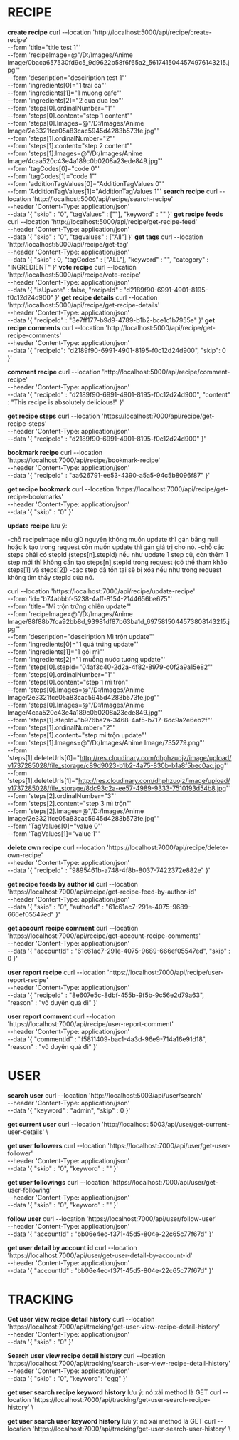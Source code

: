 # RECIPE

**create recipe**
curl --location 'http://localhost:5000/api/recipe/create-recipe' \
--form 'title="title test 1"' \
--form 'recipeImage=@"/D:/Images/Anime Image/0baca657530fd9c5_9d9622b58f6f65a2_5617415044574976143215.jpg"' \
--form 'description="desciription test 1"' \
--form 'ingredients[0]="1 trai ca"' \
--form 'ingredients[1]="1 muong cafe"' \
--form 'ingredients[2]="2 qua dua leo"' \
--form 'steps[0].ordinalNumber="1"' \
--form 'steps[0].content="step 1 content"' \
--form 'steps[0].Images=@"/D:/Images/Anime Image/2e3321fce05a83cac5945d4283b573fe.jpg"' \
--form 'steps[1].ordinalNumber="2"' \
--form 'steps[1].content="step 2 content"' \
--form 'steps[1].Images=@"/D:/Images/Anime Image/4caa520c43e4a189c0b0208a23ede849.jpg"' \
--form 'tagCodes[0]="code 0"' \
--form 'tagCodes[1]="code 1"' \
--form 'additionTagValues[0]="AdditionTagValues 0"' \
--form 'AdditionTagValues[1]="AdditionTagValues 1"'
**search recipe**
curl --location 'http://localhost:5000/api/recipe/search-recipe' \
--header 'Content-Type: application/json' \
--data '{
"skip" : "0",
"tagValues" : [""],
"keyword" : ""
}'
**get recipe feeds**
curl --location 'http://localhost:5000/api/recipe/get-recipe-feed' \
--header 'Content-Type: application/json' \
--data '{
"skip" : "0",
"tagvalues" : ["All"]
}'
**get tags**
curl --location 'http://localhost:5000/api/recipe/get-tag' \
--header 'Content-Type: application/json' \
--data '{
"skip" : 0,
"tagCodes" : ["ALL"],
"keyword" : "",
"category" : "INGREDIENT"
}'
**vote recipe**
curl --location 'http://localhost:5000/api/recipe/vote-recipe' \
--header 'Content-Type: application/json' \
--data '{
"isUpvote" : false,
"recipeId" : "d2189f90-6991-4901-8195-f0c12d24d900"
}'
**get recipe details**
curl --location 'http://localhost:5000/api/recipe/get-recipe-details' \
--header 'Content-Type: application/json' \
--data '{
"recipeId" : "3e7ff177-b9d9-4789-b1b2-bce1c1b7955e"
}'
**get recipe comments**
curl --location 'http://localhost:5000/api/recipe/get-recipe-comments' \
--header 'Content-Type: application/json' \
--data '{
"recipeId": "d2189f90-6991-4901-8195-f0c12d24d900",
"skip": 0
}'

**comment recipe**
curl --location 'http://localhost:5000/api/recipe/comment-recipe' \
--header 'Content-Type: application/json' \
--data '{
"recipeId" : "d2189f90-6991-4901-8195-f0c12d24d900",
"content" : "This recipe is absolutely delicious!"
}'

**get recipe steps**
curl --location 'https://localhost:7000/api/recipe/get-recipe-steps' \
--header 'Content-Type: application/json' \
--data '{
"recipeId" : "d2189f90-6991-4901-8195-f0c12d24d900"
}'

**bookmark recipe**
curl --location 'https://localhost:7000/api/recipe/bookmark-recipe' \
--header 'Content-Type: application/json' \
--data '{
"recipeId" : "aa626791-ee53-4390-a5a5-94c5b8096f87"
}'

**get recipe bookmark**
curl --location 'https://localhost:7000/api/recipe/get-recipe-bookmarks' \
--header 'Content-Type: application/json' \
--data '{
"skip" : "0"
}'

**update recipe**
lưu ý:

-chỗ recipeImage nếu giữ nguyên không muốn update thì gán bằng null hoặc k tạo trong request còn muốn update thì gán giá trị cho nó.
-chỗ các steps phải có stepId (steps[n].stepId) nếu như update 1 step cũ, còn thêm 1 step mới thì không cần tạo steps[n].stepId trong request (có thể tham khảo steps[1] và steps[2])
-các step đã tồn tại sẽ bị xóa nếu như trong request không tìm thấy stepId của nó.

curl --location 'https://localhost:7000/api/recipe/update-recipe' \
--form 'id="b74abbbf-5238-4aff-8154-2144656be675"' \
--form 'title="Mì trộn trứng chiên update"' \
--form 'recipeImage=@"/D:/Images/Anime Image/88f88b7fca92bb8d_93981df87b63ba1d_6975815044573808143215.jpg"' \
--form 'description="desciription Mì trộn update"' \
--form 'ingredients[0]="1 quả trứng update"' \
--form 'ingredients[1]="1 gói mì"' \
--form 'ingredients[2]="1 muỗng nước tương update"' \
--form 'steps[0].stepId="04af3c40-2d2a-4f82-8979-c0f2a9a15e82"' \
--form 'steps[0].ordinalNumber="1"' \
--form 'steps[0].content="step 1 mì trộn"' \
--form 'steps[0].Images=@"/D:/Images/Anime Image/2e3321fce05a83cac5945d4283b573fe.jpg"' \
--form 'steps[0].Images=@"/D:/Images/Anime Image/4caa520c43e4a189c0b0208a23ede849.jpg"' \
--form 'steps[1].stepId="b976ba2a-3468-4af5-b717-6dc9a2e6eb2f"' \
--form 'steps[1].ordinalNumber="2"' \
--form 'steps[1].content="step mi trộn update"' \
--form 'steps[1].Images=@"/D:/Images/Anime Image/735279.png"' \
--form 'steps[1].deleteUrls[0]="http://res.cloudinary.com/dhphzuojz/image/upload/v1737285028/file_storage/c89d9023-b1b2-4a75-830b-b1a8f5bec0ac.jpg"' \
--form 'steps[1].deleteUrls[1]="http://res.cloudinary.com/dhphzuojz/image/upload/v1737285028/file_storage/8dc93c2a-ee57-4989-9333-7510193d54b8.jpg"' \
--form 'steps[2].ordinalNumber="3"' \
--form 'steps[2].content="step 3 mì trộn"' \
--form 'steps[2].Images=@"/D:/Images/Anime Image/2e3321fce05a83cac5945d4283b573fe.jpg"' \
--form 'TagValues[0]="value 0"' \
--form 'TagValues[1]="value 1"'

**delete own recipe**
curl --location 'https://localhost:7000/api/recipe/delete-own-recipe' \
--header 'Content-Type: application/json' \
--data '{
"recipeId" : "9895461b-a748-4f8b-8037-7422372e882e"
}'

**get recipe feeds by author id**
curl --location 'https://localhost:7000/api/recipe/get-recipe-feed-by-author-id' \
--header 'Content-Type: application/json' \
--data '{
"skip" : "0",
"authorId" : "61c61ac7-291e-4075-9689-666ef05547ed"
}'

**get account recipe comment**
curl --location 'https://localhost:7000/api/recipe/get-account-recipe-comments' \
--header 'Content-Type: application/json' \
--data '{
"accountId" : "61c61ac7-291e-4075-9689-666ef05547ed",
"skip" : 0
}'

**user report recipe**
curl --location 'https://localhost:7000/api/recipe/user-report-recipe' \
--header 'Content-Type: application/json' \
--data '{
"recipeId" : "8e607e5c-8dbf-455b-9f5b-9c56e2d79a63",
"reason" : "vô duyên quá đi"
}'

**user report comment**
curl --location 'https://localhost:7000/api/recipe/user-report-comment' \
--header 'Content-Type: application/json' \
--data '{
"commentId" : "f5811409-bac1-4a3d-96e9-714a16e91d18",
"reason" : "vô duyên quá đi"
}'

# USER

**search user**
curl --location 'http://localhost:5003/api/user/search' \
--header 'Content-Type: application/json' \
--data '{
"keyword" : "admin",
"skip" : 0
}'

**get current user**
curl --location 'http://localhost:5003/api/user/get-current-user-details' \

**get user followers**
curl --location 'https://localhost:7000/api/user/get-user-follower' \
--header 'Content-Type: application/json' \
--data '{
"skip" : "0",
"keyword" : ""
}'

**get user followings**
curl --location 'https://localhost:7000/api/user/get-user-following' \
--header 'Content-Type: application/json' \
--data '{
"skip" : "0",
"keyword" : ""
}'

**follow user**
curl --location 'https://localhost:7000/api/user/follow-user' \
--header 'Content-Type: application/json' \
--data '{
"accountId" : "bb06e4ec-f371-45d5-804e-22c65c77f67d"
}'

**get user detail by account id**
curl --location 'https://localhost:7000/api/user/get-user-detail-by-account-id' \
--header 'Content-Type: application/json' \
--data '{
"accountId" : "bb06e4ec-f371-45d5-804e-22c65c77f67d"
}'

# TRACKING

**Get user view recipe detail history**
curl --location 'https://localhost:7000/api/tracking/get-user-view-recipe-detail-history' \
--header 'Content-Type: application/json' \
--data '{
"skip" : "0"
}'

**Search user view recipe detail history**
curl --location 'https://localhost:7000/api/tracking/search-user-view-recipe-detail-history' \
--header 'Content-Type: application/json' \
--data '{
"skip" : "0",
"keyword": "egg"
}'

**get user search recipe keyword history**
lưu ý: nó xài method là GET
curl --location 'https://localhost:7000/api/tracking/get-user-search-recipe-history' \

**get user search user keyword history**
lưu ý: nó xài method là GET
curl --location 'https://localhost:7000/api/tracking/get-user-search-user-history' \

